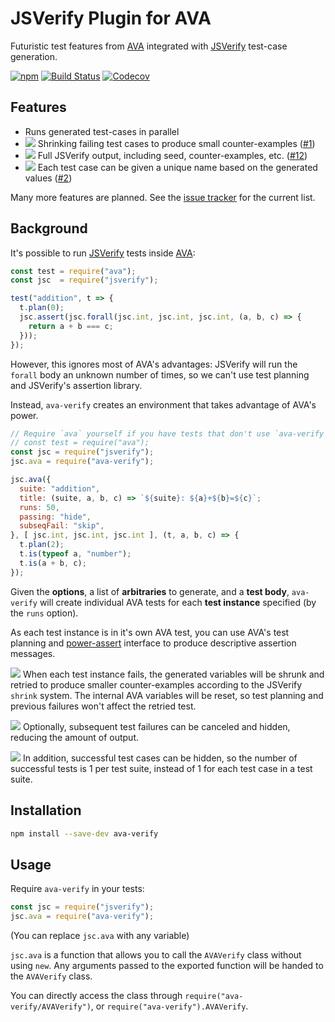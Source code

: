 # JSVerify Plugin for AVA

Futuristic test features from [AVA][] integrated with [JSVerify][] test-case generation.

[![npm](https://img.shields.io/npm/v/ava-verify.svg)](https://www.npmjs.com/package/ava-verify)
[![Build Status](https://travis-ci.org/rweda/ava-verify.svg?branch=master)](https://travis-ci.org/rweda/ava-verify)
[![Codecov](https://img.shields.io/codecov/c/gh/rweda/ava-verify.svg)](https://codecov.io/gh/rweda/ava-verify)

## Features

- Runs generated test-cases in parallel
- ![][in-progress] Shrinking failing test cases to produce small counter-examples ([#1][])
- ![][planned] Full JSVerify output, including seed, counter-examples, etc. ([#12][])
- ![][soon] Each test case can be given a unique name based on the generated values ([#2][])

Many more features are planned.
See the [issue tracker](https://github.com/rweda/ava-verify/issues) for the current list.

## Background

It's possible to run [JSVerify][] tests inside [AVA][]:

```js
const test = require("ava");
const jsc  = require("jsverify");

test("addition", t => {
  t.plan(0);
  jsc.assert(jsc.forall(jsc.int, jsc.int, jsc.int, (a, b, c) => {
    return a + b === c;
  }));
});
```

However, this ignores most of AVA's advantages: JSVerify will run the `forall` body an unknown number of times, so we
can't use test planning and JSVerify's assertion library.

Instead, `ava-verify` creates an environment that takes advantage of AVA's power.

```js
// Require `ava` yourself if you have tests that don't use `ava-verify`, but `ava-verify` will require `ava` itself.
// const test = require("ava");
const jsc = require("jsverify");
jsc.ava = require("ava-verify");

jsc.ava({
  suite: "addition",
  title: (suite, a, b, c) => `${suite}: ${a}+${b}=${c}`;
  runs: 50,
  passing: "hide",
  subseqFail: "skip",
}, [ jsc.int, jsc.int, jsc.int ], (t, a, b, c) => {
  t.plan(2);
  t.is(typeof a, "number");
  t.is(a + b, c);
});
```

Given the **options**, a list of **arbitraries** to generate, and a **test body**,
`ava-verify` will create individual AVA tests for each **test instance** specified (by the `runs` option).

As each test instance is in it's own AVA test, you can use AVA's test planning and [power-assert][] interface
to produce descriptive assertion messages.

[![][in-progress]][#1] When each test instance fails, the generated variables will be shrunk and retried to produce
smaller counter-examples according to the JSVerify `shrink` system.
The internal AVA variables will be reset, so test planning and previous failures won't affect the retried test.

[![][planned]](#9) Optionally, subsequent test failures can be canceled and hidden, reducing the amount of output.

[![][on-hold]](#14) In addition, successful test cases can be hidden, so the number of successful tests is 1 per test
suite, instead of 1 for each test case in a test suite.

## Installation

```sh
npm install --save-dev ava-verify
```

## Usage

Require `ava-verify` in your tests:

```js
const jsc = require("jsverify");
jsc.ava = require("ava-verify");
```
(You can replace `jsc.ava` with any variable)

`jsc.ava` is a function that allows you to call the `AVAVerify` class without using `new`.  Any arguments passed to
the exported function will be handed to the `AVAVerify` class.

You can directly access the class through `require("ava-verify/AVAVerify")`, or `require("ava-verify").AVAVerify`.

[#1]:  https://github.com/rweda/ava-verify/issues/1
[#2]:  https://github.com/rweda/ava-verify/issues/2
[#9]:  https://github.com/rweda/ava-verify/issues/9
[#12]: https://github.com/rweda/ava-verify/issues/12
[#14]: https://github.com/rweda/ava-verify/issues/14
[JSVerify]: https://github.com/jsverify/jsverify
[AVA]: https://github.com/avajs/ava
[power-assert]: https://github.com/power-assert-js/power-assert
[planned]: https://img.shields.io/badge/status-planned-red.svg
[soon]: https://img.shields.io/badge/status-coming_soon-orange.svg
[in-progress]: https://img.shields.io/badge/status-in_progress-yellow.svg
[on-hold]: https://img.shields.io/badge/status-on_hold-lightgrey.svg

